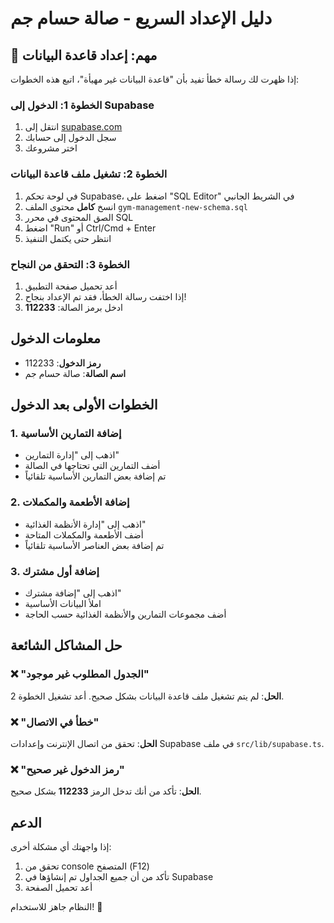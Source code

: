 # دليل الإعداد السريع - صالة حسام جم

## 🚨 مهم: إعداد قاعدة البيانات

إذا ظهرت لك رسالة خطأ تفيد بأن "قاعدة البيانات غير مهيأة"، اتبع هذه الخطوات:

### الخطوة 1: الدخول إلى Supabase

1. انتقل إلى [supabase.com](https://supabase.com)
2. سجل الدخول إلى حسابك
3. اختر مشروعك

### الخطوة 2: تشغيل ملف قاعدة البيانات

1. في لوحة تحكم Supabase، اضغط على "SQL Editor" في الشريط الجانبي
2. انسخ **كامل** محتوى الملف `gym-management-new-schema.sql`
3. الصق المحتوى في محرر SQL
4. اضغط "Run" أو Ctrl/Cmd + Enter
5. انتظر حتى يكتمل التنفيذ

### الخطوة 3: التحقق من النجاح

1. أعد تحميل صفحة التطبيق
2. إذا اختفت رسالة الخطأ، فقد تم الإعداد بنجاح!
3. ادخل برمز الصالة: **112233**

## معلومات الدخول

- **رمز الدخول**: 112233
- **اسم الصالة**: صالة حسام جم

## الخطوات الأولى بعد الدخول

### 1. إضافة التمارين الأساسية

- اذهب إلى "إدارة التمارين"
- أضف التمارين التي تحتاجها في الصالة
- تم إضافة بعض التمارين الأساسية تلقائياً

### 2. إضافة الأطعمة والمكملات

- اذهب إلى "إدارة الأنظمة الغذائية"
- أضف الأطعمة والمكملات المتاحة
- تم إضافة بعض العناصر الأساسية تلقائياً

### 3. إضافة أول مشترك

- اذهب إلى "إضافة مشترك"
- املأ البيانات الأساسية
- أضف مجموعات التمارين والأنظمة الغذائية حسب الحاجة

## حل المشاكل الشائعة

### ❌ "الجدول المطلوب غير موجود"

**الحل**: لم يتم تشغيل ملف قاعدة البيانات بشكل صحيح. أعد تشغيل الخطوة 2.

### ❌ "خطأ في الاتصال"

**الحل**: تحقق من اتصال الإنترنت وإعدادات Supabase في ملف `src/lib/supabase.ts`.

### ❌ "رمز الدخول غير صحيح"

**الحل**: تأكد من أنك تدخل الرمز **112233** بشكل صحيح.

## الدعم

إذا واجهتك أي مشكلة أخرى:

1. تحقق من console المتصفح (F12)
2. تأكد من أن جميع الجداول تم إنشاؤها في Supabase
3. أعد تحميل الصفحة

النظام جاهز للاستخدام! 🎉
